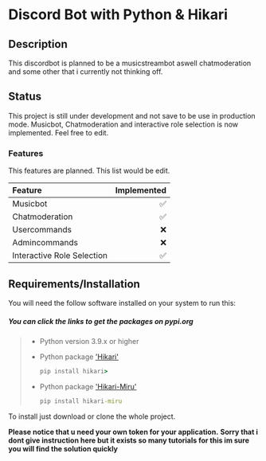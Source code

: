 # Discord Bot with Python & Hikari #

## Description ##

This discordbot is planned to be a musicstreambot aswell chatmoderation and some other that i currently not thinking off.

## Status ##

This project is still under development and not save to be use in production mode.
Musicbot, Chatmoderation and interactive role selection is now implemented.
Feel free to edit.

### Features ###

This features are planned. This list would be edit.

|Feature|Implemented|
|:--------|---------:|
|Musicbot| ✅|
|Chatmoderation| ✅|
|Usercommands|❌|
|Admincommands|❌|
|Interactive Role Selection|✅|

## Requirements/Installation ##

You will need the follow software installed on your system to run this:

##### You can click the links to get the packages on pypi.org ######

> - Python version 3.9.x or higher
> - Python package ['Hikari'](https://pypi.org/project/hikari/)
>
>   ```cmd
>   pip install hikari>
>   ```
>
> - Python package ['Hikari-Miru'](https://pypi.org/project/hikari-miru/)
>
>   ```cmd
>   pip install hikari-miru
>   ````

To install just download or clone the whole project.

**Please notice that u need your own token for your application.**
**Sorry that i dont give instruction here but it exists so many tutorials for this im sure you will find the solution quickly**